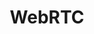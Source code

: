 ---
title: WebRTC
layout: collection
permalink: /aws
collection: aws
entries_layout: grid
classes: wide
---
